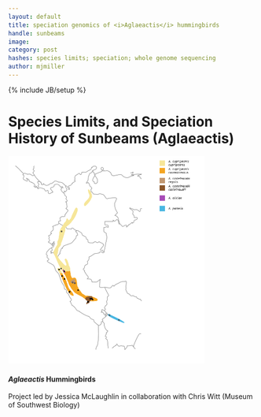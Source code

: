 ```yaml
---
layout: default
title: speciation genomics of <i>Aglaeactis</i> hummingbirds
handle: sunbeams
image:
category: post
hashes: species limits; speciation; whole genome sequencing
author: mjmiller
---
```

{% include JB/setup %}

<div class="bigspacer"></div>

# Species Limits, and Speciation History of Sunbeams (Aglaeactis)
<div class="bigspacer"></div>
<div class="media">
	<div class="media-left media-middle">
		<a href="#">
			<img src="/assets/images/projects/aglaeactis_range2.png" width="400" class="media-object pull-left">
		</a>
</div>
<div class="media-body">
<h4 class="media-heading"><i>Aglaeactis</i> Hummingbirds</h4>
Project led by Jessica McLaughlin in collaboration with Chris Witt (Museum of Southwest Biology)

</div>
</div>

<div class="bigspacer"></div>
